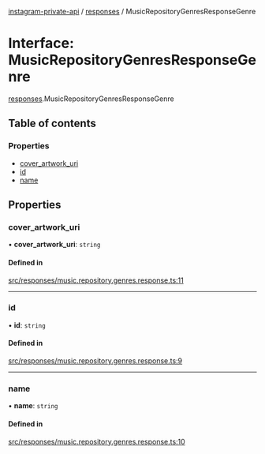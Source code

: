 [instagram-private-api](../../README.md) / [responses](../../modules/responses.md) / MusicRepositoryGenresResponseGenre

# Interface: MusicRepositoryGenresResponseGenre

[responses](../../modules/responses.md).MusicRepositoryGenresResponseGenre

## Table of contents

### Properties

- [cover\_artwork\_uri](MusicRepositoryGenresResponseGenre.md#cover_artwork_uri)
- [id](MusicRepositoryGenresResponseGenre.md#id)
- [name](MusicRepositoryGenresResponseGenre.md#name)

## Properties

### cover\_artwork\_uri

• **cover\_artwork\_uri**: `string`

#### Defined in

[src/responses/music.repository.genres.response.ts:11](https://github.com/Nerixyz/instagram-private-api/blob/4971f34/src/responses/music.repository.genres.response.ts#L11)

___

### id

• **id**: `string`

#### Defined in

[src/responses/music.repository.genres.response.ts:9](https://github.com/Nerixyz/instagram-private-api/blob/4971f34/src/responses/music.repository.genres.response.ts#L9)

___

### name

• **name**: `string`

#### Defined in

[src/responses/music.repository.genres.response.ts:10](https://github.com/Nerixyz/instagram-private-api/blob/4971f34/src/responses/music.repository.genres.response.ts#L10)
